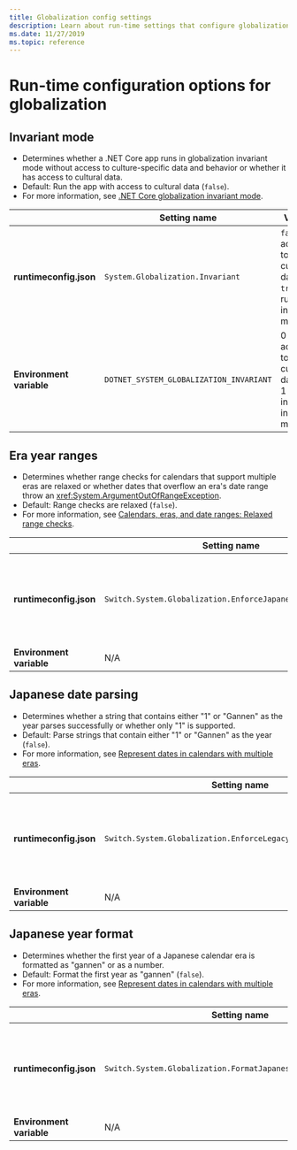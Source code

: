 ```yaml
---
title: Globalization config settings
description: Learn about run-time settings that configure globalization aspects of a .NET Core app, for example, how it parses Japanese dates.
ms.date: 11/27/2019
ms.topic: reference
---
```

# Run-time configuration options for globalization

## Invariant mode

- Determines whether a .NET Core app runs in globalization invariant mode without access to culture-specific data and behavior or whether it has access to cultural data.
- Default: Run the app with access to cultural data (`false`).
- For more information, see [.NET Core globalization invariant mode](https://github.com/dotnet/corefx/blob/master/Documentation/architecture/globalization-invariant-mode.md).

| | Setting name | Values |
| - | - | - |
| **runtimeconfig.json** | `System.Globalization.Invariant` | `false` - access to cultural data<br/>`true` - run in invariant mode |
| **Environment variable** | `DOTNET_SYSTEM_GLOBALIZATION_INVARIANT` | 0 - access to cultural data<br/>1 - run in invariant mode |

## Era year ranges

- Determines whether range checks for calendars that support multiple eras are relaxed or whether dates that overflow an era's date range throw an <xref:System.ArgumentOutOfRangeException>.
- Default: Range checks are relaxed (`false`).
- For more information, see [Calendars, eras, and date ranges: Relaxed range checks](../../standard/datetime/working-with-calendars.md#calendars-eras-and-date-ranges-relaxed-range-checks).

| | Setting name | Values |
| - | - | - |
| **runtimeconfig.json** | `Switch.System.Globalization.EnforceJapaneseEraYearRanges` | `false` - relaxed range checks<br/>`true` - overflows cause an exception |
| **Environment variable** | N/A | N/A |

## Japanese date parsing

- Determines whether a string that contains either "1" or "Gannen" as the year parses successfully or whether only "1" is supported.
- Default: Parse strings that contain either "1" or "Gannen" as the year (`false`).
- For more information, see [Represent dates in calendars with multiple eras](../../standard/datetime/working-with-calendars.md#represent-dates-in-calendars-with-multiple-eras).

| | Setting name | Values |
| - | - | - |
| **runtimeconfig.json** | `Switch.System.Globalization.EnforceLegacyJapaneseDateParsing` | `false` - "Gannen" or "1" is supported<br/>`true` - only "1" is supported |
| **Environment variable** | N/A | N/A |

## Japanese year format

- Determines whether the first year of a Japanese calendar era is formatted as "gannen" or as a number.
- Default: Format the first year as "gannen" (`false`).
- For more information, see [Represent dates in calendars with multiple eras](../../standard/datetime/working-with-calendars.md#represent-dates-in-calendars-with-multiple-eras).

| | Setting name | Values |
| - | - | - |
| **runtimeconfig.json** | `Switch.System.Globalization.FormatJapaneseFirstYearAsANumber` | `false` - format as "gannen"<br/>`true` - format as number |
| **Environment variable** | N/A | N/A |
